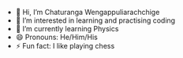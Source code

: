 - 👋 Hi, I’m   Chaturanga Wengappuliarachchige
- 👀 I’m interested in learning and practising coding
- 🌱 I’m currently learning Physics
- 😄 Pronouns: He/Him/His
- ⚡ Fun fact: I like playing chess 

<!---
WChaturanga/WChaturanga is a ✨ special ✨ repository because its `README.md` (this file) appears on your GitHub profile.
You can click the Preview link to take a look at your changes.
--->
